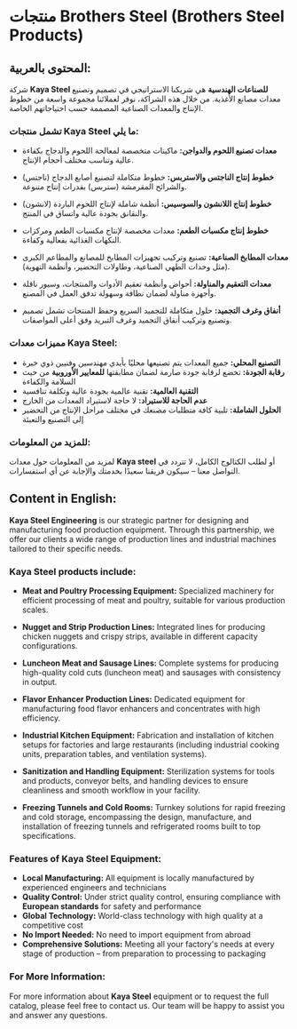 # منتجات Brothers Steel (Brothers Steel Products)

## المحتوى بالعربية:

شركة **Kaya Steel للصناعات الهندسية** هي شريكنا الاستراتيجي في تصميم وتصنيع معدات مصانع الأغذية. من خلال هذه الشراكة، نوفر لعملائنا مجموعة واسعة من خطوط الإنتاج والمعدات الصناعية المصممة حسب احتياجاتهم الخاصة.

### تشمل منتجات Kaya Steel ما يلي:

* **معدات تصنيع اللحوم والدواجن:** ماكينات متخصصة لمعالجة اللحوم والدجاج بكفاءة عالية وتناسب مختلف أحجام الإنتاج.

* **خطوط إنتاج الناجتس والاستربس:** خطوط متكاملة لتصنيع أصابع الدجاج (ناجتس) والشرائح المقرمشة (ستربس) بقدرات إنتاج متنوعة.

* **خطوط إنتاج اللانشون والسوسيس:** أنظمة شاملة لإنتاج اللحوم الباردة (لانشون) والنقانق بجودة عالية واتساق في المنتج.

* **خطوط إنتاج مكسبات الطعم:** معدات مخصصة لإنتاج مكسبات الطعم ومركزات النكهات الغذائية بفعالية وكفاءة.

* **معدات المطابخ الصناعية:** تصنيع وتركيب تجهيزات المطابخ للمصانع والمطاعم الكبرى (مثل وحدات الطهي الصناعية، وطاولات التحضير، وأنظمة التهوية).

* **معدات التعقيم والمناولة:** أحواض وأنظمة تعقيم الأدوات والمنتجات، وسيور ناقلة وأجهزة مناولة لضمان نظافة وسهولة تدفق العمل في المصنع.

* **أنفاق وغرف التجميد:** حلول متكاملة للتجميد السريع وحفظ المنتجات تشمل تصميم وتصنيع وتركيب أنفاق التجميد وغرف التبريد وفق أعلى المواصفات.

### مميزات معدات Kaya Steel:

* **التصنيع المحلي:** جميع المعدات يتم تصنيعها محليًا بأيدي مهندسين وفنيين ذوي خبرة
* **رقابة الجودة:** تخضع لرقابة جودة صارمة لضمان مطابقتها **للمعايير الأوروبية** من حيث السلامة والكفاءة
* **التقنية العالمية:** تقنية عالمية بجودة عالية وتكلفة تنافسية
* **عدم الحاجة للاستيراد:** لا حاجة لاستيراد المعدات من الخارج
* **الحلول الشاملة:** تلبية كافة متطلبات مصنعك في مختلف مراحل الإنتاج من التحضير إلى التصنيع والتعبئة

### للمزيد من المعلومات:

لمزيد من المعلومات حول معدات **Kaya steel** أو لطلب الكتالوج الكامل، لا تتردد في التواصل معنا – سيكون فريقنا سعيدًا بخدمتك والإجابة عن أي استفسارات.

## Content in English:

**Kaya Steel Engineering** is our strategic partner for designing and manufacturing food production equipment. Through this partnership, we offer our clients a wide range of production lines and industrial machines tailored to their specific needs.

### Kaya Steel products include:

* **Meat and Poultry Processing Equipment:** Specialized machinery for efficient processing of meat and poultry, suitable for various production scales.

* **Nugget and Strip Production Lines:** Integrated lines for producing chicken nuggets and crispy strips, available in different capacity configurations.

* **Luncheon Meat and Sausage Lines:** Complete systems for producing high-quality cold cuts (luncheon meat) and sausages with consistency in output.

* **Flavor Enhancer Production Lines:** Dedicated equipment for manufacturing food flavor enhancers and concentrates with high efficiency.

* **Industrial Kitchen Equipment:** Fabrication and installation of kitchen setups for factories and large restaurants (including industrial cooking units, preparation tables, and ventilation systems).

* **Sanitization and Handling Equipment:** Sterilization systems for tools and products, conveyor belts, and handling devices to ensure cleanliness and smooth workflow in your facility.

* **Freezing Tunnels and Cold Rooms:** Turnkey solutions for rapid freezing and cold storage, encompassing the design, manufacture, and installation of freezing tunnels and refrigerated rooms built to top specifications.

### Features of Kaya Steel Equipment:

* **Local Manufacturing:** All equipment is locally manufactured by experienced engineers and technicians
* **Quality Control:** Under strict quality control, ensuring compliance with **European standards** for safety and performance
* **Global Technology:** World-class technology with high quality at a competitive cost
* **No Import Needed:** No need to import equipment from abroad
* **Comprehensive Solutions:** Meeting all your factory's needs at every stage of production – from preparation to processing to packaging

### For More Information:

For more information about **Kaya Steel** equipment or to request the full catalog, please feel free to contact us. Our team will be happy to assist you and answer any questions.
